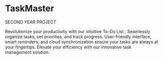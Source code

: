 # TaskMaster
SECOND YEAR PROJECT 


Revolutionize your productivity with our intuitive To-Do List . Seamlessly organize tasks, set priorities, and track progress. User-friendly interface, smart reminders, and cloud synchronization ensure your tasks are always at your fingertips. Elevate your efficiency with our innovative task management solution.
